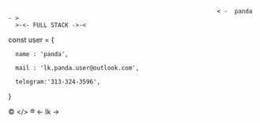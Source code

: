                                                                < -  panda  - >
      >-<- FULL STACK ->-<
 
 const user = {
      
      name : 'panda',
      
      mail : 'lk.panda.user@outlook.com',
      
      telegram:'313-324-3596',
 
 }


 © </> ®                                                               <-   lk   ->
